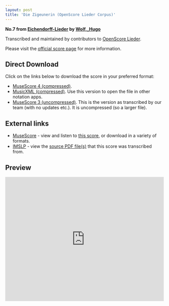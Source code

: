 ```yaml
---
layout: post
title: 'Die Zigeunerin (OpenScore Lieder Corpus)'
---
```


__No.7 from [Eichendorff-Lieder](https://fourscoreandmore.org/openscore/lieder/Wolf,_Hugo/Eichendorff-Lieder/) by [Wolf,_Hugo](https://fourscoreandmore.org/openscore/lieder/Wolf,_Hugo)__

Transcribed and maintained by contributors to [OpenScore Lieder].

Please visit the [official score page] for more information.

[official score page]: https://musescore.com/openscore-lieder-corpus/scores/5079629
[OpenScore Lieder]: https://musescore.com/openscore-lieder-corpus

## Direct Download

Click on the links below to download the score in your preferred format:
- [MuseScore 4 (compressed)](https://fourscoreandmore.org/openscore/lieder/Wolf,_Hugo/Eichendorff-Lieder/07_Die_Zigeunerin.mscz).
- [MusicXML (compressed)](https://fourscoreandmore.org/openscore/lieder/Wolf,_Hugo/Eichendorff-Lieder/07_Die_Zigeunerin.mxl). Use this version to open the file in other notation apps.
- [MuseScore 3 (uncompressed)](https://raw.githubusercontent.com/OpenScore/Lieder/refs/heads/main/scores/Wolf,_Hugo/Eichendorff-Lieder/07_Die_Zigeunerin/lc5079629.mscx). This is the version as transcribed by our team (with no updates etc.). It is uncompressed (so a larger file).

## External links

- [MuseScore] - view and listen to [this score][MuseScore], or download in a variety of formats.
- [IMSLP] - view the [source PDF file(s)][IMSLP] that this score was transcribed from.

[MuseScore]: https://musescore.com/score/5079629
[IMSLP]: https://imslp.org/wiki/Special:ReverseLookup/23172

## Preview

<iframe width="100%" height="394" src="https://musescore.com/openscore-lieder-corpus/scores/5079629/embed" frameborder="0" allowfullscreen allow="autoplay; fullscreen"></iframe>
